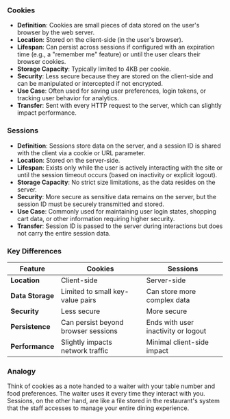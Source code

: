 ### **Cookies**

- **Definition**: Cookies are small pieces of data stored on the user's browser by the web server.
- **Location**: Stored on the client-side (in the user's browser).
- **Lifespan**: Can persist across sessions if configured with an expiration time (e.g., a "remember me" feature) or until the user clears their browser cookies.
- **Storage Capacity**: Typically limited to 4KB per cookie.
- **Security**: Less secure because they are stored on the client-side and can be manipulated or intercepted if not encrypted.
- **Use Case**: Often used for saving user preferences, login tokens, or tracking user behavior for analytics.
- **Transfer**: Sent with every HTTP request to the server, which can slightly impact performance.

### **Sessions**

- **Definition**: Sessions store data on the server, and a session ID is shared with the client via a cookie or URL parameter.
- **Location**: Stored on the server-side.
- **Lifespan**: Exists only while the user is actively interacting with the site or until the session timeout occurs (based on inactivity or explicit logout).
- **Storage Capacity**: No strict size limitations, as the data resides on the server.
- **Security**: More secure as sensitive data remains on the server, but the session ID must be securely transmitted and stored.
- **Use Case**: Commonly used for maintaining user login states, shopping cart data, or other information requiring higher security.
- **Transfer**: Session ID is passed to the server during interactions but does not carry the entire session data.

### **Key Differences**

| Feature          | Cookies                             | Sessions                            |
| ---------------- | ----------------------------------- | ----------------------------------- |
| **Location**     | Client-side                         | Server-side                         |
| **Data Storage** | Limited to small key-value pairs    | Can store more complex data         |
| **Security**     | Less secure                         | More secure                         |
| **Persistence**  | Can persist beyond browser sessions | Ends with user inactivity or logout |
| **Performance**  | Slightly impacts network traffic    | Minimal client-side impact          |

### **Analogy**

Think of cookies as a note handed to a waiter with your table number and food preferences. The waiter uses it every time they interact with you. Sessions, on the other hand, are like a file stored in the restaurant's system that the staff accesses to manage your entire dining experience.
